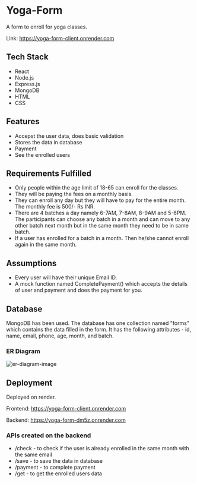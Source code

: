 # Yoga-Form
A form to enroll for yoga classes.

Link: https://yoga-form-client.onrender.com


## Tech Stack
- React
- Node.js
- Express.js
- MongoDB
- HTML
- CSS


## Features
- Accepst the user data, does basic validation 
- Stores the data in database
- Payment 
- See the enrolled users


## Requirements Fulfilled
- Only people within the age limit of 18-65 can enroll for the classes.
- They will be paying the fees on a monthly basis.
- They can enroll any day but they will have to pay for the entire month. The monthly fee is 500/- Rs INR.
- There are 4 batches a day namely 6-7AM, 7-8AM, 8-9AM and 5-6PM. The participants can choose any batch in a month and can move to any other batch next month but in the same month they need to be in same batch.
- If a user has enrolled for a batch in a month. Then he/she cannot enroll again in the same month.


## Assumptions
- Every user will have their unique Email ID.
- A mock function named CompletePayment() which accepts the details of user and payment and does the payment for you.


## Database
MongoDB has been used. The database has one collection named "forms" which contains the data filled in the form. It has the following attributes - id, name, email, phone, age, month, and batch. 


### ER Diagram

![er-diagram-image](https://drive.google.com/uc?export=view&id=1pD0K8sUaQcAQpRb9xBfVXu1b2fA8w1OO)

## Deployment
Deployed on render. 

Frontend: https://yoga-form-client.onrender.com

Backend: https://yoga-form-dm5z.onrender.com

### APIs created on the backend
- /check - to check if the user is already enrolled in the same month with the same email
- /save -  to save the data in database
- /payment - to complete payment
- /get - to get the enrolled users data
